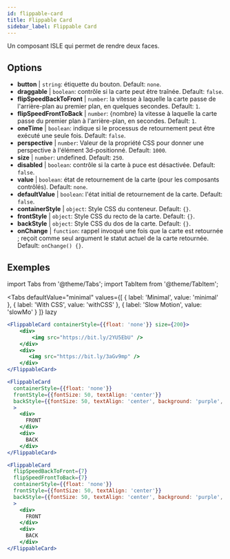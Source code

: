 ```yaml
---
id: flippable-card 
title: Flippable Card
sidebar_label: Flippable Card
---
```


Un composant ISLE qui permet de rendre deux faces.

## Options

* __button__ | `string`: étiquette du bouton. Default: `none`.
* __draggable__ | `boolean`: contrôle si la carte peut être traînée. Default: `false`.
* __flipSpeedBackToFront__ | `number`: la vitesse à laquelle la carte passe de l'arrière-plan au premier plan, en quelques secondes. Default: `1`.
* __flipSpeedFrontToBack__ | `number`: {nombre} la vitesse à laquelle la carte passe du premier plan à l'arrière-plan, en secondes. Default: `1`.
* __oneTime__ | `boolean`: indique si le processus de retournement peut être exécuté une seule fois. Default: `false`.
* __perspective__ | `number`: Valeur de la propriété CSS pour donner une perspective à l'élément 3d-positionné. Default: `1000`.
* __size__ | `number`: undefined. Default: `250`.
* __disabled__ | `boolean`: contrôle si la carte à puce est désactivée. Default: `false`.
* __value__ | `boolean`: état de retournement de la carte (pour les composants contrôlés). Default: `none`.
* __defaultValue__ | `boolean`: l'état initial de retournement de la carte. Default: `false`.
* __containerStyle__ | `object`: Style CSS du conteneur. Default: `{}`.
* __frontStyle__ | `object`: Style CSS du recto de la carte. Default: `{}`.
* __backStyle__ | `object`: Style CSS du dos de la carte. Default: `{}`.
* __onChange__ | `function`: rappel invoqué une fois que la carte est retournée ; reçoit comme seul argument le statut actuel de la carte retournée. Default: `onChange() {}`.


## Exemples

import Tabs from '@theme/Tabs';
import TabItem from '@theme/TabItem';

<Tabs
    defaultValue="minimal"
    values={[
        { label: 'Minimal', value: 'minimal' },
        { label: 'With CSS', value: 'withCSS' },
        { label: 'Slow Motion', value: 'slowMo' }
    ]}
    lazy
>

<TabItem value="minimal">

```jsx live
<FlippableCard containerStyle={{float: 'none'}} size={200}>
    <div>
        <img src="https://bit.ly/2YU5EbU" />
    </div>
    <div>
       <img src="https://bit.ly/3aGv9mp" />
    </div>
</FlippableCard>
```

</TabItem>

<TabItem value="withCSS">

```jsx live
<FlippableCard 
  containerStyle={{float: 'none'}} 
  frontStyle={{fontSize: 50, textAlign: 'center'}} 
  backStyle={{fontSize: 50, textAlign: 'center', background: 'purple', color: 'white'}} 
  >
    <div>
      FRONT
    </div>
    <div>
      BACK
    </div>
</FlippableCard>
```

</TabItem>

<TabItem value="slowMo">

```jsx live
<FlippableCard 
  flipSpeedBackToFront={7} 
  flipSpeedFrontToBack={7}   
  containerStyle={{float: 'none'}} 
  frontStyle={{fontSize: 50, textAlign: 'center'}} 
  backStyle={{fontSize: 50, textAlign: 'center', background: 'purple', color: 'white'}} 
  >
    <div>
      FRONT
    </div>
    <div>
      BACK
    </div>
</FlippableCard>
```

</TabItem>

</Tabs>
